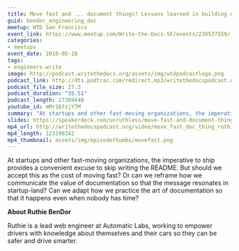 ```yaml
---
title: Move fast and ... document things? Lessons learned in building documentation culture at a startup, by Ruthie BenDor
guid: bendor_engineering_doc
meetup: WTD San Francisco
event_link: https://www.meetup.com/Write-the-Docs-SF/events/230537559/
categories:
- meetups
event_date: 2016-05-18
tags:
- engineers-write
image: http://podcast.writethedocs.org/assets/img/wtdpodcastlogo.png
podcast_link: http://dts.podtrac.com/redirect.mp3/writethedocspodcast.org/ruthiemovefastanddocwtd.mp3
podcast_file_size: 27.3
podcast_duration: "35.51"
podcast_length: 27289440
youtube_id: mMr16fzjY7M
summary: "At startups and other fast-moving organizations, the imperative to ship provides a convenient excuse to skip writing the README. But should we accept this as the cost of moving fast? Or can we reframe how we communicate the value of documentation so that the message resonates in startup-land? Can we adapt how we practice the art of documentation so that it happens even when nobody has time?"
slides: https://speakerdeck.com/unruthless/move-fast-and-document-things
mp4_url: http://writethedocspodcast.org/video/move_fast_doc_thing_ruthie_bendor.mp4
mp4_length: 123198342
mp4_thumbnail: assets/img/episodethumbs/movefast.png
---
```


At startups and other fast-moving organizations, the imperative to ship provides a convenient excuse to skip writing the README. But should we accept this as the cost of moving fast? Or can we reframe how we communicate the value of documentation so that the message resonates in startup-land? Can we adapt how we practice the art of documentation so that it happens even when nobody has time?

**About Ruthie BenDor**

Ruthie is a lead web engineer at Automatic Labs, working to empower drivers with knowledge about themselves and their cars so they can be safer and drive smarter.

